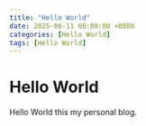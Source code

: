 ```yaml
---
title: "Hello World"
date: 2025-06-11 00:00:00 +0800
categories: [Hello World]
tags: [Hello World]
---
```


# Hello World

Hello World this my personal blog.